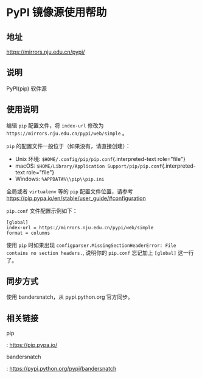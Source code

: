 # PyPI 镜像源使用帮助

## 地址

<https://mirrors.nju.edu.cn/pypi/>

## 说明

PyPI(pip) 软件源

## 使用说明

编辑 `pip` 配置文件，将 `index-url` 修改为
`https://mirrors.nju.edu.cn/pypi/web/simple` 。

`pip` 的配置文件一般位于（如果没有，请直接创建）：

-   Unix 环境: `$HOME/.config/pip/pip.conf`{.interpreted-text
    role="file"}
-   macOS:
    `$HOME/Library/Application Support/pip/pip.conf`{.interpreted-text
    role="file"}
-   Windows: `%APPDATA%\\pip\\pip.ini` 

全局或者 `virtualenv` 等的 `pip` 配置文件位置，请参考
<https://pip.pypa.io/en/stable/user_guide/#configuration>

`pip.conf`  文件配置示例如下：

    [global]
    index-url = https://mirrors.nju.edu.cn/pypi/web/simple
    format = columns

使用 `pip` 时如果出现
`configparser.MissingSectionHeaderError: File contains no section headers.`,
说明你的 `pip.conf` 忘记加上 `[global]` 这一行了。

## 同步方式

使用 bandersnatch，从 pypi.python.org 官方同步。

## 相关链接

pip

:   <https://pip.pypa.io/>

bandersnatch

:   <https://pypi.python.org/pypi/bandersnatch>
